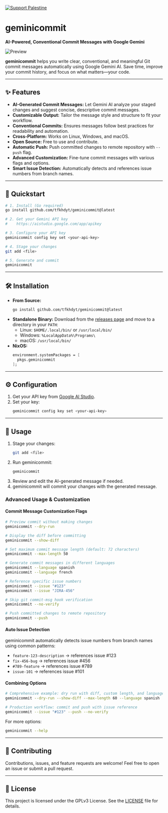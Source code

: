 [![Support Palestine](https://raw.githubusercontent.com/Safouene1/support-palestine-banner/master/banner-project.svg)](https://github.com/Safouene1/support-palestine-banner)

# geminicommit

**AI-Powered, Conventional Commit Messages with Google Gemini**

![Preview](./assets/Screenshot_20241112_103154.png)

**geminicommit** helps you write clear, conventional, and meaningful Git commit messages automatically using Google Gemini AI. Save time, improve your commit history, and focus on what matters—your code.

---

## ✨ Features

- **AI-Generated Commit Messages:** Let Gemini AI analyze your staged changes and suggest concise, descriptive commit messages.
- **Customizable Output:** Tailor the message style and structure to fit your workflow.
- **Conventional Commits:** Ensures messages follow best practices for readability and automation.
- **Cross-Platform:** Works on Linux, Windows, and macOS.
- **Open Source:** Free to use and contribute.
- **Automatic Push:** Push committed changes to remote repository with `--push` flag.
- **Advanced Customization:** Fine-tune commit messages with various flags and options.
- **Smart Issue Detection:** Automatically detects and references issue numbers from branch names.

---

## 🚀 Quickstart

```sh
# 1. Install (Go required)
go install github.com/tfkhdyt/geminicommit@latest

# 2. Get your Gemini API key
#    https://aistudio.google.com/app/apikey

# 3. Configure your API key
geminicommit config key set <your-api-key>

# 4. Stage your changes
git add <file>

# 5. Generate and commit
geminicommit
```

---

## 🛠️ Installation

- **From Source:**
  ```sh
  go install github.com/tfkhdyt/geminicommit@latest
  ```
- **Standalone Binary:**
  Download from the [releases page](https://github.com/tfkhdyt/geminicommit/releases) and move to a directory in your `PATH`:
  - Linux: `$HOME/.local/bin/` or `/usr/local/bin/`
  - Windows: `%LocalAppData%\Programs\`
  - macOS: `/usr/local/bin/`
- **NixOS:**
  ```nix
  environment.systemPackages = [
    pkgs.geminicommit
  ];
  ```

---

## ⚙️ Configuration

1. Get your API key from [Google AI Studio](https://aistudio.google.com/app/apikey).
2. Set your key:
   ```sh
   geminicommit config key set <your-api-key>
   ```

---

## 📖 Usage

1. Stage your changes:
   ```sh
   git add <file>
   ```
2. Run geminicommit:
   ```sh
   geminicommit
   ```
3. Review and edit the AI-generated message if needed.
4. geminicommit will commit your changes with the generated message.

### Advanced Usage & Customization

#### Commit Message Customization Flags

```sh
# Preview commit without making changes
geminicommit --dry-run

# Display the diff before committing
geminicommit --show-diff

# Set maximum commit message length (default: 72 characters)
geminicommit --max-length 50

# Generate commit messages in different languages
geminicommit --language spanish
geminicommit --language french

# Reference specific issue numbers
geminicommit --issue "#123"
geminicommit --issue "JIRA-456"

# Skip git commit-msg hook verification
geminicommit --no-verify

# Push committed changes to remote repository
geminicommit --push
```

#### Auto Issue Detection

geminicommit automatically detects issue numbers from branch names using common patterns:

- `feature-123-description` → references issue #123
- `fix-456-bug` → references issue #456
- `#789-feature` → references issue #789
- `issue-101` → references issue #101

#### Combining Options

```sh
# Comprehensive example: dry run with diff, custom length, and language
geminicommit --dry-run --show-diff --max-length 60 --language spanish

# Production workflow: commit and push with issue reference
geminicommit --issue "#123" --push --no-verify
```

For more options:

```sh
geminicommit --help
```

---

## 🤝 Contributing

Contributions, issues, and feature requests are welcome! Feel free to open an issue or submit a pull request.

---

## 📄 License

This project is licensed under the GPLv3 License. See the [LICENSE](LICENSE) file for details.
